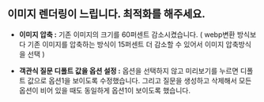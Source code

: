 ## 이미지 렌더링이 느립니다. 최적화를 해주세요.

- **이미지 압축 :** 기존 이미지의 크기를 60퍼센트 감소시켰습니다. ( webp변환 방식보다 기존 이미지를 압축하는 방식이 15퍼센트 더 감소할 수 있어서 이미지 압축방식을 선택 )

- **객관식 질문 디폴트 값을 옵션 설정 :** 옵션을 선택하지 않고 미리보기를 누르면 디폴트 값으로 옵션1을 보이도록 수정했습니다. 그리고 질문을 생성하고 삭제해서 모든 옵션이 비어 있을 때도 동일하게 옵션1이 보이도록 했습니다.
